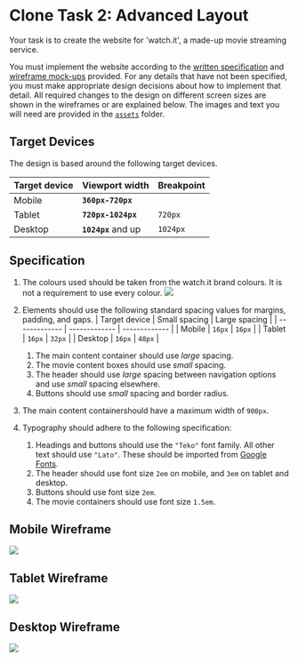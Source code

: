 # Clone Task 2: Advanced Layout

Your task is to create the website for 'watch.it', a made-up movie streaming service. 

You must implement the website according to the [written specification](#target-devices) and [wireframe mock-ups](wireframes) provided. For any details that have not been specified, you must make appropriate design decisions about how to implement that detail. All required changes to the design on different screen sizes are shown in the wireframes or are explained below. The images and text you will need are provided in the [`assets`](assets) folder.

## Target Devices

The design is based around the following target devices.

| Target device | Viewport width      | Breakpoint |
| ------------- | ------------------- | ---------- |
| Mobile        | **`360px-720px`**   |            |
| Tablet        | **`720px-1024px`**  | `720px`    |
| Desktop       | **`1024px`** and up | `1024px`   |

## Specification

1. The colours used should be taken from the watch.it brand colours. It is not a requirement to use every colour.
   ![](wireframes/watch-it-brand-colours.png)

2. Elements should use the following standard spacing values for margins, padding, and gaps.
   | Target device | Small spacing | Large spacing |
   | ------------- | ------------- | ------------- |
   | Mobile        | `16px`        | `16px`        |
   | Tablet        | `16px`        | `32px`        |
   | Desktop       | `16px`        | `48px`        |

   1. The main content container should use _large_ spacing.
   2. The movie content boxes should use _small_ spacing.
   3. The header should use _large_ spacing between navigation options and use _small_ spacing elsewhere.
   4. Buttons should use _small_ spacing and border radius.

3. The  main content containershould have a maximum width of `900px`.

4. Typography should adhere to the following specification:

    1. Headings and buttons should use the `"Teko"` font family. All other text should use `"Lato"`. These should be imported from [Google Fonts](https://fonts.google.com).
    2. The header should use font size `2em` on mobile, and `3em` on tablet and desktop.
    3. Buttons should use font size `2em`.
    4. The movie containers should use font size `1.5em`. 

## Mobile Wireframe
![](wireframes/mobile-wireframe.png)

## Tablet Wireframe
![](wireframes/tablet-wireframe.png)

## Desktop Wireframe
![](wireframes/desktop-wireframe.png)